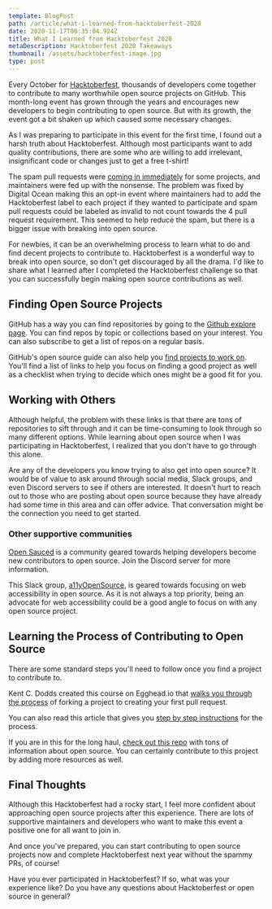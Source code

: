 ```yaml
---
template: BlogPost
path: /article/what-i-learned-from-hacktoberfest-2020
date: 2020-11-17T06:35:04.924Z
title: What I Learned from Hacktoberfest 2020
metaDescription: Hacktoberfest 2020 Takeaways
thumbnail: /assets/hacktoberfest-image.jpg
type: post
---
```

Every October for 
[Hacktoberfest](https://hacktoberfest.digitalocean.com/faq), thousands of developers come together to contribute to many worthwhile open source projects on GitHub. This month-long event has grown through the years and encourages new developers to begin contributing to open source. But with its growth, the event got a bit shaken up which caused some necessary changes. 

As I was preparing to participate in this event for the first time, I found out a harsh truth about Hacktoberfest. Although most participants want to add quality contributions, there are some who are willing to add irrelevant, insignificant code or changes just to get a free t-shirt! 

The spam pull requests were [coming in immediately](https://blog.domenic.me/hacktoberfest/) for some projects, and maintainers were fed up with the nonsense. The problem was fixed by Digital Ocean making this an opt-in event where maintainers had to add the Hacktoberfest label to each project if they wanted to participate and spam pull requests could be labeled as invalid to not count towards the 4 pull request requirement. This seemed to help reduce the spam, but there is a bigger issue with breaking into open source. 

For newbies, it can be an overwhelming process to learn what to do and find decent projects to contribute to. Hacktoberfest is a wonderful way to break into open source, so don't get discouraged by all the drama. I'd like to share what I learned after I completed the Hacktoberfest challenge so that you can successfully begin making open source contributions as well. 

## Finding Open Source Projects

GitHub has a way you can find repositories by going to the [Github explore page](https://github.com/explore). You can find repos by topic or collections based on your interest. You can also subscribe to get a list of repos on a regular basis. 

GitHub's open source guide can also help you [find projects to work on](https://opensource.guide/how-to-contribute/#finding-a-project-to-contribute-to). You'll find a list of links to help you focus on finding a good project as well as a checklist when trying to decide which ones might be a good fit for you.

## Working with Others

Although helpful, the problem with these links is that there are tons of repositories to sift through and it can be time-consuming to look through so many different options. While learning about open source when I was participating in Hacktoberfest, I realized that you don't have to go through this alone. 

Are any of the developers you know trying to also get into open source? It would be of value to ask around through social media, Slack groups, and even Discord servers to see if others are interested. It doesn't hurt to reach out to those who are posting about open source because they have already had some time in this area and can offer advice. That conversation might be the connection you need to get started.

### Other supportive communities

 [Open Sauced](https://opensauced.pizza/) is a community geared towards helping developers become new contributors to open source. Join the Discord server for more information.

This Slack group, [a11yOpenSource](https://a11yopensource.slack.com/join/shared_invite/zt-hm4awhpe-IFGV_y94E2N2n2L6s~VqRQ#/), is geared towards focusing on web accessibility in open source.  As it is not always a top priority, being an advocate for web accessibility could be a good angle to focus on with any open source project.

## Learning the Process of Contributing to Open Source

There are some standard steps you'll need to follow once you find a project to contribute to. 

Kent C. Dodds created this course on Egghead.io that [walks you through the process](https://egghead.io/courses/how-to-contribute-to-an-open-source-project-on-github) of forking a project to creating your first pull request. 

You can also read this article that gives you [step by step instructions](https://www.dataschool.io/how-to-contribute-on-github/) for the process. 

If you are in this for the long haul, [check out this repo](https://github.com/freeCodeCamp/how-to-contribute-to-open-source) with tons of information about open source. You can certainly contribute to this project by adding more resources as well. 

## Final Thoughts

Although this Hacktoberfest had a rocky start, I feel more confident about approaching open source projects after this experience. There are lots of supportive maintainers and developers who want to make this event a positive one for all want to join in. 

And once you've prepared, you can start contributing to open source projects now and complete Hacktoberfest next year without the spammy PRs, of course!

Have you ever participated in Hacktoberfest? If so, what was your experience like? Do you have any questions about Hacktoberfest or open source in general?
